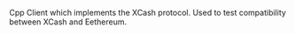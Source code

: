 Cpp Client which implements the XCash protocol.
Used to test compatibility between XCash and Eethereum.